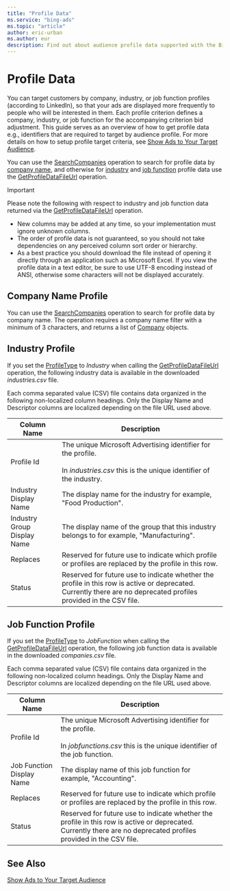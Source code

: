 ```yaml
---
title: "Profile Data"
ms.service: "bing-ads"
ms.topic: "article"
author: eric-urban
ms.author: eur
description: Find out about audience profile data supported with the Bing Ads API.
---
```

# Profile Data
You can target customers by company, industry, or job function profiles (according to LinkedIn), so that your ads are displayed more frequently to people who will be interested in them. Each profile criterion defines a company, industry, or job function for the accompanying criterion bid adjustment. This guide serves as an overview of how to get profile data e.g., identifiers that are required to target by audience profile. For more details on how to setup profile target criteria, see [Show Ads to Your Target Audience](show-ads-target-audience.md#profilecriterion). 

You can use the [SearchCompanies](../campaign-management-service/searchcompanies.md) operation to search for profile data by [company name](#companyname), and otherwise for [industry](#industry) and [job function](#jobfunction) profile data use the [GetProfileDataFileUrl](../campaign-management-service/getprofiledatafileurl.md) operation. 

> [!IMPORTANT]
> Please note the following with respect to industry and job function data returned via the [GetProfileDataFileUrl](../campaign-management-service/getprofiledatafileurl.md) operation. 
> - New columns may be added at any time, so your implementation must ignore unknown columns.
> - The order of profile data is not guaranteed, so you should not take dependencies on any perceived column sort order or hierarchy.  
> - As a best practice you should download the file instead of opening it directly through an application such as Microsoft Excel. If you view the profile data in a text editor, be sure to use UTF-8 encoding instead of ANSI, otherwise some characters will not be displayed accurately.

## <a name="companyname"></a>Company Name Profile
You can use the [SearchCompanies](../campaign-management-service/searchcompanies.md) operation to search for profile data by company name. The operation requires a company name filter with a minimum of 3 characters, and returns a list of [Company](../campaign-management-service/company.md) objects. 

## <a name="industry"></a>Industry Profile
If you set the [ProfileType](../campaign-management-service/getprofiledatafileurl.md#profiletype) to *Industry* when calling the [GetProfileDataFileUrl](../campaign-management-service/getprofiledatafileurl.md) operation, the following industry data is available in the downloaded *industries.csv* file. 

Each comma separated value (CSV) file contains data organized in the following non-localized column headings. Only the Display Name and Descriptor columns are localized depending on the file URL used above.

|Column Name|Description|
|---------------|---------------|
|Profile Id|The unique Microsoft Advertising identifier for the profile.<br/><br/>In *industries.csv* this is the unique identifier of the industry.|
|Industry Display Name|The display name for the industry for example, "Food Production".|
|Industry Group Display Name|The display name of the group that this industry belongs to for example, "Manufacturing".|
|Replaces|Reserved for future use to indicate which profile or profiles are replaced by the profile in this row.|
|Status|Reserved for future use to indicate whether the profile in this row is active or deprecated. Currently there are no deprecated profiles provided in the CSV file.|

## <a name="jobfunction"></a>Job Function Profile
If you set the [ProfileType](../campaign-management-service/getprofiledatafileurl.md#profiletype) to *JobFunction* when calling the [GetProfileDataFileUrl](../campaign-management-service/getprofiledatafileurl.md) operation, the following job function data is available in the downloaded *companies.csv* file. 

Each comma separated value (CSV) file contains data organized in the following non-localized column headings. Only the Display Name and Descriptor columns are localized depending on the file URL used above.

|Column Name|Description|
|---------------|---------------|
|Profile Id|The unique Microsoft Advertising identifier for the profile.<br/><br/>In *jobfunctions.csv* this is the unique identifier of the job function.|
|Job Function Display Name|The display name of this job function for example, "Accounting".|
|Replaces|Reserved for future use to indicate which profile or profiles are replaced by the profile in this row.|
|Status|Reserved for future use to indicate whether the profile in this row is active or deprecated. Currently there are no deprecated profiles provided in the CSV file.|

## See Also
[Show Ads to Your Target Audience](show-ads-target-audience.md) 
